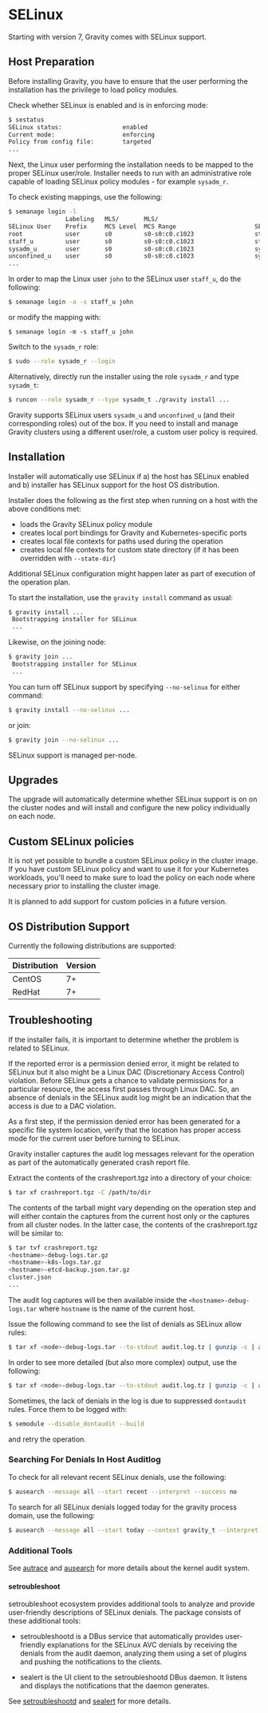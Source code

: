 # SELinux

Starting with version 7, Gravity comes with SELinux support.

## Host Preparation

Before installing Gravity, you have to ensure that the user performing the installation has the privilege
to load policy modules.

Check whether SELinux is enabled and is in enforcing mode:
```sh
$ sestatus
SELinux status:                 enabled
Current mode:                   enforcing
Policy from config file:        targeted
...
```

Next, the Linux user performing the installation needs to be mapped to the proper SELinux user/role.
Installer needs to run with an administrative role capable of loading SELinux policy modules - for example `sysadm_r`.

To check existing mappings, use the following:

```sh
$ semanage login -l
                Labeling   MLS/       MLS/
SELinux User    Prefix     MCS Level  MCS Range                      SELinux Roles
root            user       s0         s0-s0:c0.c1023                 staff_r sysadm_r system_r unconfined_r
staff_u         user       s0         s0-s0:c0.c1023                 staff_r sysadm_r system_r unconfined_r
sysadm_u        user       s0         s0-s0:c0.c1023                 sysadm_r
unconfined_u    user       s0         s0-s0:c0.c1023                 system_r unconfined_r
...
```

In order to map the Linux user `john` to the SELinux user `staff_u`, do the following:
```sh
$ semanage login -a -s staff_u john
```
or modify the mapping with:
```
$ semanage login -m -s staff_u john
```

Switch to the `sysadm_r` role:
```sh
$ sudo --role sysadm_r --login
```

Alternatively, directly run the installer using the role `sysadm_r` and type `sysadm_t`:
```sh
$ runcon --role sysadm_r --type sysadm_t ./gravity install ...
```

Gravity supports SELinux users `sysadm_u` and `unconfined_u` (and their corresponding roles) out of the box.
If you need to install and manage Gravity clusters using a different user/role, a custom user policy is required.


## Installation

Installer will automatically use SELinux if a) the host has SELinux enabled and b) installer has SELinux support for the host OS distribution.

Installer does the following as the first step when running on a host with the above conditions met:

  * loads the Gravity SELinux policy module
  * creates local port bindings for Gravity and Kubernetes-specific ports
  * creates local file contexts for paths used during the operation
  * creates local file contexts for custom state directory (if it has been overridden with `--state-dir`)

Additional SELinux configuration might happen later as part of execution of the operation plan.

To start the installation, use the `gravity install` command as usual:

```sh
$ gravity install ...
 Bootstrapping installer for SELinux
 ...
```

Likewise, on the joining node:

```sh
$ gravity join ...
 Bootstrapping installer for SELinux
 ...
```

You can turn off SELinux support by specifying `--no-selinux` for either command:

```sh
$ gravity install --no-selinux ...
```

or join:

```sh
$ gravity join --no-selinux ...
```

SELinux support is managed per-node.

## Upgrades

The upgrade will automatically determine whether SELinux support is on on the cluster nodes and will install and configure
the new policy individually on each node.


## Custom SELinux policies

It is not yet possible to bundle a custom SELinux policy in the cluster image. If you have custom SELinux policy and want
to use it for your Kubernetes workloads, you'll need to make sure to load the policy on each node where necessary prior to
installing the cluster image.

It is planned to add support for custom policies in a future version.


## OS Distribution Support

Currently the following distributions are supported:

| Distribution | Version |
|--------------|----------------|
| CentOS       | 7+            |
| RedHat       | 7+            |


## Troubleshooting

If the installer fails, it is important to determine whether the problem is related to SELinux.

If the reported error is a permission denied error, it might be related to SELinux but it also might be a
Linux DAC (Discretionary Access Control) violation.
Before SELinux gets a chance to validate permissions for a particular resource, the access first passes through Linux DAC.
So, an absence of denials in the SELinux audit log might be an indication that the access is due to a DAC violation.

As a first step, if the permission denied error has been generated for a specific file system location, verify that the location
has proper access mode for the current user before turning to SELinux.

Gravity installer captures the audit log messages relevant for the operation as part of the automatically generated crash report file.

Extract the contents of the crashreport.tgz into a directory of your choice:

```sh
$ tar xf crashreport.tgz -C /path/to/dir
```

The contents of the tarball might vary depending on the operation step and will either contain the captures from the current host only
or the captures from all cluster nodes. In the latter case, the contents of the crashreport.tgz will be similar to:

```sh
$ tar tvf crashreport.tgz
<hostname>-debug-logs.tar.gz
<hostname>-k8s-logs.tar.gz
<hostname>-etcd-backup.json.tar.gz
cluster.json
...
```

The audit log captures will be then available inside the `<hostname>-debug-logs.tar` where `hostname` is the name of the current host.

Issue the following command to see the list of denials as SELinux allow rules:

```sh
$ tar xf <node>-debug-logs.tar --to-stdout audit.log.tz | gunzip -c | audit2allow
```

In order to see more detailed (but also more complex) output, use the following:

```sh
$ tar xf <node>-debug-logs.tar --to-stdout audit.log.tz | gunzip -c | ausearch --interpret
```

Sometimes, the lack of denials in the log is due to suppressed `dontaudit` rules.
Force them to be logged with:

```sh
$ semodule --disable_dontaudit --build
```

and retry the operation.


### Searching For Denials In Host Auditlog

To check for all relevant recent SELinux denials, use the following:

```sh
$ ausearch --message all --start recent --interpret --success no
```

To search for all SELinux denials logged today for the gravity process domain, use the following:

```sh
$ ausearch --message all --start today --context gravity_t --interpret --success no
```


### Additional Tools

See [autrace](http://man7.org/linux/man-pages/man8/autrace.8.html) and [ausearch](http://man7.org/linux/man-pages/man8/ausearch.8.html) for more details
about the kernel audit system.

#### setroubleshoot

setroubleshoot ecosystem provides additional tools to analyze and provide user-friendly descriptions of SELinux denials.
The package consists of these additional tools:

 * setroubleshootd is a DBus service that automatically provides user-friendly explanations for the SELinux AVC denials by receiving
 the denials from the audit daemon, analyzing them using a set of plugins and pushing the notifications to the clients.

 * sealert is the UI client to the setroubleshootd DBus daemon. It listens and displays the notifications that the daemon generates.

See [setroubleshootd](https://linux.die.net/man/8/setroubleshootd) and [sealert](https://linux.die.net/man/8/sealert) for more details.



